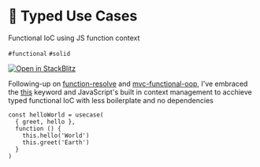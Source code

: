 # 🐑 Typed Use Cases

Functional IoC using JS function context

`#functional` `#solid`

[![Open in StackBlitz](https://developer.stackblitz.com/img/open_in_stackblitz_small.svg)][stackblitz]

Following-up on [function-resolve][function-resolve] and [mvc-functional-oop][mvc-functional-oop], I've embraced the [this][this] keyword and JavaScript's built in context management to acchieve typed functional IoC with less boilerplate and no dependencies

[function-resolve]: https://github.com/hd-o/coding-challenge/tree/main/packages/function-resolve

[mvc-functional-oop]: https://github.com/hd-o/coding-challenge/tree/main/packages/mvc-functional-oop

[this]: https://developer.mozilla.org/en-US/docs/Web/JavaScript/Reference/Operators/this

[stackblitz]: https://stackblitz.com/edit/typed-use-cases?file=index.ts&view=editor

```tsx
const helloWorld = usecase(
  { greet, hello },
  function () {
    this.hello('World')
    this.greet('Earth')
  }
)
```
